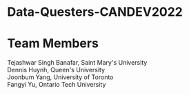 # Data-Questers-CANDEV2022

# Team Members
Tejashwar Singh Banafar, Saint Mary's University  
Dennis Huynh, Queen's University  
Joonbum Yang, University of Toronto  
Fangyi Yu, Ontario Tech University  
